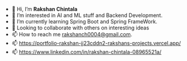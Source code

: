 - 👋 Hi, I’m **Rakshan Chintala**
- 👀 I’m interested in AI and ML stuff and Backend Development.
- 🌱 I’m currently learning Spring Boot and Spring FrameWork.
- 💞️ Looking to collaborate with others on interesting ideas
- 📫 How to reach me rakshanch0004@gmail.com.
- 📫 https://portfolio-rakshan-jj23cddn2-rakshans-projects.vercel.app/
- 📫 https://www.linkedin.com/in/rakshan-chintala-08965521a/
